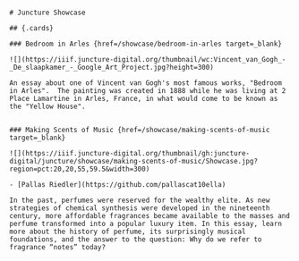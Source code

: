<ve-essay>
<pre>

    # Juncture Showcase
    
    ## {.cards}

    ### Bedroom in Arles {href=/showcase/bedroom-in-arles target=_blank}

    ![](https://iiif.juncture-digital.org/thumbnail/wc:Vincent_van_Gogh_-_De_slaapkamer_-_Google_Art_Project.jpg?height=300)

    An essay about one of Vincent van Gogh's most famous works, "Bedroom in Arles".  The painting was created in 1888 while he was living at 2 Place Lamartine in Arles, France, in what would come to be known as the "Yellow House".


    ### Making Scents of Music {href=/showcase/making-scents-of-music target=_blank}

    ![](https://iiif.juncture-digital.org/thumbnail/gh:juncture-digital/juncture/showcase/making-scents-of-music/Showcase.jpg?region=pct:20,20,55,59.5&width=300)

    - [Pallas Riedler](https://github.com/pallascat10ella)

    In the past, perfumes were reserved for the wealthy elite. As new strategies of chemical synthesis were developed in the nineteenth century, more affordable fragrances became available to the masses and perfume transformed into a popular luxury item. In this essay, learn more about the history of perfume, its surprisingly musical foundations, and the answer to the question: Why do we refer to fragrance “notes” today?

</pre>
</ve-essay>